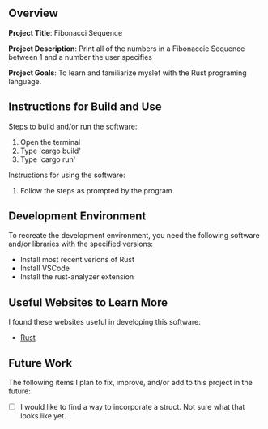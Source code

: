 ## Overview

**Project Title**: Fibonacci Sequence

**Project Description**: Print all of the numbers in a Fibonaccie Sequence between 1 and a number the user specifies

**Project Goals**: To learn and familiarize myslef with the Rust programing language.

## Instructions for Build and Use

Steps to build and/or run the software:

1. Open the terminal
2. Type 'cargo build'
3. Type 'cargo run'

Instructions for using the software:

1. Follow the steps as prompted by the program

## Development Environment 

To recreate the development environment, you need the following software and/or libraries with the specified versions:

* Install most recent verions of Rust
* Install VSCode
* Install the rust-analyzer extension

## Useful Websites to Learn More

I found these websites useful in developing this software:

* [Rust](https://www.rust-lang.org/learn)

## Future Work

The following items I plan to fix, improve, and/or add to this project in the future:

* [ ] I would like to find a way to incorporate a struct. Not sure what that looks like yet.
